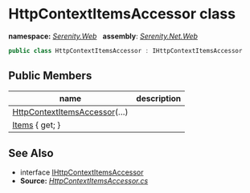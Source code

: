 # HttpContextItemsAccessor class
**namespace:** *[Serenity.Web](../README.md#serenity.web-namespace)*   **assembly**: *[Serenity.Net.Web](../README.md)*

```csharp
public class HttpContextItemsAccessor : IHttpContextItemsAccessor
```

## Public Members

| name | description |
| --- | --- |
| [HttpContextItemsAccessor](HttpContextItemsAccessor/HttpContextItemsAccessor.md)(…) |  |
| [Items](HttpContextItemsAccessor/Items.md) { get; } |  |

## See Also

* interface [IHttpContextItemsAccessor](../Serenity.Net.Core/../Serenity.Abstractions/IHttpContextItemsAccessor.md)
* **Source:** *[HttpContextItemsAccessor.cs](https://github.com/serenity-is/Serenity/blob/master/src/Serenity.Net.Web/Common/HttpContextItemsAccessor.cs)*
